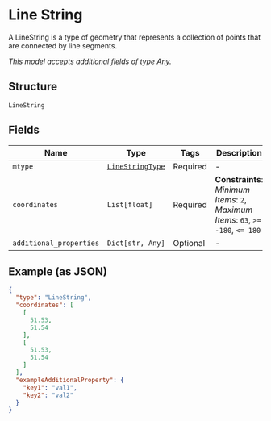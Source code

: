 
# Line String

A LineString is a type of geometry that represents a collection of points that are connected by line segments.

*This model accepts additional fields of type Any.*

## Structure

`LineString`

## Fields

| Name | Type | Tags | Description |
|  --- | --- | --- | --- |
| `mtype` | [`LineStringType`](../../doc/models/line-string-type.md) | Required | - |
| `coordinates` | `List[float]` | Required | **Constraints**: *Minimum Items*: `2`, *Maximum Items*: `63`, `>= -180`, `<= 180` |
| `additional_properties` | `Dict[str, Any]` | Optional | - |

## Example (as JSON)

```json
{
  "type": "LineString",
  "coordinates": [
    [
      51.53,
      51.54
    ],
    [
      51.53,
      51.54
    ]
  ],
  "exampleAdditionalProperty": {
    "key1": "val1",
    "key2": "val2"
  }
}
```

